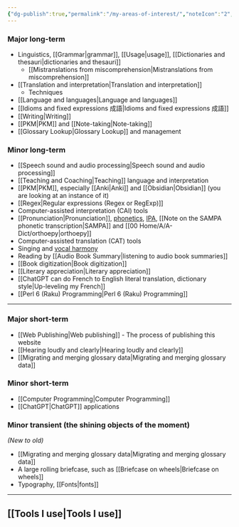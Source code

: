 ```yaml
---
{"dg-publish":true,"permalink":"/my-areas-of-interest/","noteIcon":"2","created":"","updated":""}
---
```


### Major long-term
- Linguistics, [[Grammar\|grammar]], [[Usage\|usage]], [[Dictionaries and thesauri\|dictionaries and thesauri]]
	- [[Mistranslations from miscomprehension\|Mistranslations from miscomprehension]]
- [[Translation and interpretation\|Translation and interpretation]]
	- Techniques
- [[Language and languages\|Language and languages]]
- [[Idioms and fixed expressions 成語\|Idioms and fixed expressions 成語]]
- [[Writing\|Writing]]
- [[PKM\|PKM]] and [[Note-taking\|Note-taking]]
- [[Glossary Lookup\|Glossary Lookup]] and management

### Minor long-term
- [[Speech sound and audio processing\|Speech sound and audio processing]]
- [[Teaching and Coaching\|Teaching]] language and interpretation
- [[PKM\|PKM]], especially [[Anki\|Anki]] and [[Obsidian\|Obsidian]] (you are looking at an instance of it)
- [[Regex\|Regular expressions (Regex or RegExp)]]
- Computer-assisted interpretation (CAI) tools
- [[Pronunciation\|Pronunciation]], [phonetics](https://en.wikipedia.org/wiki/Phonetics), [IPA](https://en.wikipedia.org/wiki/International_Phonetic_Alphabet), [[Note on the SAMPA phonetic transcription\|SAMPA]] and [[00 Home/A/A-Dict/orthoepy\|orthoepy]]
- Computer-assisted translation (CAT) tools
- Singing and [vocal harmony](https://en.wikipedia.org/wiki/Vocal_harmony)
- Reading by [[Audio Book Summary\|listening to audio book summaries]]
- [[Book digitization\|Book digitization]]
- [[Literary appreciation\|Literary appreciation]]
- [[ChatGPT can do French to English literal translation, dictionary style\|Up-leveling my French]]
- [[Perl 6 (Raku) Programming\|Perl 6 (Raku) Programming]]

---
### Major short-term
- [[Web Publishing\|Web publishing]] - The process of publishing this website
- [[Hearing loudly and clearly\|Hearing loudly and clearly]]
- [[Migrating and merging glossary data\|Migrating and merging glossary data]]

### Minor short-term
- [[Computer Programming\|Computer Programming]]
- [[ChatGPT\|ChatGPT]] applications

### Minor transient (the shining objects of the moment)
*(New to old)*
- [[Migrating and merging glossary data\|Migrating and merging glossary data]]
- A large rolling briefcase, such as [[Briefcase on wheels\|Briefcase on wheels]]
- Typography, [[Fonts\|fonts]]

---
## [[Tools I use\|Tools I use]]